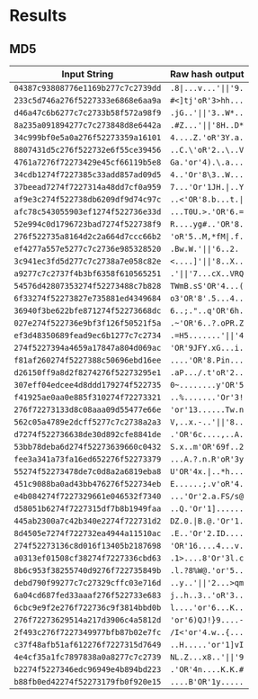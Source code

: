 # Results

## MD5

| Input String                       | Raw hash output    |
|------------------------------------|--------------------|
| `04387c93808776e1169b277c7c2739dd` | `.8\|...v...'\|\|'9.` |
| `233c5d746a276f5227333e6868e6aa9a` | `#<]tj'oR'3>hh...` |
| `d46a47c6b6277c7c2733b58f572a98f9` | `.jG..'\|\|'3..W*..` |
| `8a235a091894277c7c273848d8e6442a` | `.#Z...'\|\|'8H..D*` |
| `34c999bf0e5a0a276f52273359a16101` | `4....Z.'oR'3Y.a.` |
| `8807431d5c276f522732e6f55ce39456` | `..C.\'oR'2..\..V` |
| `4761a7276f72273429e45cf66119b5e8` | `Ga.'or'4).\.a...` |
| `34cdb1274f7227385c33add857ad09d5` | `4..'Or'8\3..W...` |
| `37beead7274f7227314a48dd7cf0a959` | `7...'Or'1JH.\|..Y` |
| `af9e3c274f522738db6209df9d74c97c` | `..<'OR'8.b...t.\|` |
| `afc78c543055903ef1274f522736e33d` | `...T0U.>.'OR'6.=` |
| `52e994c0d1796723bad7274f522738f9` | `R....yg#..'OR'8.` |
| `276f522735a8164d2c2a664d7ccc66b2` | `'oR'5..M,*fM\|.f.` |
| `ef4277a557e5277c7c2736e985328520` | `.Bw.W.'\|\|'6..2. ` |
| `3c941ec3fd5d277c7c2738a7e058c82e` | `<....]'\|\|'8..X..` |
| `a9277c7c2737f4b3bf6358f610565251` | `.'\|\|'7...cX..VRQ` |
| `54576d42807353274f52273488c7b828` | `TWmB.sS'OR'4...(` |
| `6f33274f52273827e735881ed4349684` | `o3'OR'8'.5...4..` |
| `36940f3be622bfe871274f52273668dc` | `6..;."..q'OR'6h.` |
| `027e274f522736e9bf3f126f50521f5a` | `.~'OR'6..?.oPR.Z` |
| `ef3d48350689fead9ec6b1277c7c2734` | `.=H5.......'\|\|'4` |
| `274f5227394a4659a17847a804d069ac` | `'OR'9JFY.xG...i.` |
| `f81af260274f5227388c50696ebd16ee` | `....'OR'8.Pin...` |
| `d26150ff9a8d2f8274276f52273295e1` | `.aP.../.t'oR'2..` |
| `307eff04edcee4d8ddd179274f522735` | `0~........y'OR'5` |
| `f41925ae0aa0e885f310274f72273321` | `..%.......'Or'3!` |
| `276f72273133d8c08aaa09d55477e66e` | `'or'13......Tw.n` |
| `562c05a4789e2dcff5277c7c2738a2a3` | `V,..x.-..'\|\|'8..` |
| `d7274f522736638de30d892cfe8841de` | `.'OR'6c....,..A.` |
| `53bb78deba6d274f52273639660c0432` | `S.x..m'OR'69f..2` |
| `fee3a341a73fa16ed652276f52273379` | `...A.?.n.R'oR'3y` |
| `55274f52273478de7c0d8a2a6819eba8` | `U'OR'4x.\|..*h...` |
| `451c9088ba0ad43bb476276f522734eb` | `E......;.v'oR'4.` |
| `e4b084274f7227329661e046532f7340` | `...'Or'2.a.FS/s@` |
| `d58051b6274f7227315df7b8b1949faa` | `..Q.'Or'1]......` |
| `445ab2300a7c42b340e2274f722731d2` | `DZ.0.\|B.@.'Or'1.` |
| `8d4505e7274f722732ea4944a11510ac` | `.E..'Or'2.ID....` |
| `274f52273136c8d016f13405b2187698` | `'OR'16....4...v.` |
| `a0313ef01508cf38274f7227336cbd63` | `.1>....8'Or'3l.c` |
| `8b6c953f38255740d9276f722735849b` | `.l.?8%W@.'or'5..` |
| `debd790f99277c7c27329cffc03e716d` | `..y..'\|\|'2...>qm` |
| `6a04cd687fed33aaaf276f522733e683` | `j..h..3..'oR'3..` |
| `6cbc9e9f2e276f722736c9f3814bbd0b` | `l....'or'6...K..` |
| `276f72273629514a217d3906c4a5812d` | `'or'6)QJ!}9....-` |
| `2f493c276f7227349977bfb87b02e7fc` | `/I<'or'4.w..{...` |
| `c37f48afb51af612276f7227315d7649` | `..H.....'or'1]vI` |
| `4e4cf35a1fc7897838a0a8277c7c2739` | `NL.Z...x8..'\|\|'9` |
| `b2274f5227346edc96949e4b894bd223` | `.'OR'4n....K.K.#` |
| `b88fb0ed42274f52273179fb0f920e15` | `....B'OR'1y.....` |
